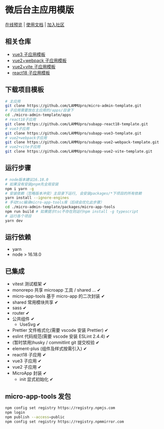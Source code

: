 # 微后台主应用模版

[在线预览](https://micro-admin-template.lammu.cn/micromain/) | [使用文档](https://micro-admin-docs.lammu.cn) | [加入社区](https://micro-admin-docs.lammu.cn/About/discussion.html)

## 相关仓库

- [vue3 子应用模板](https://github.com/LAMMUpro/subapp-vue3-template.git)
- [vue2+webpack 子应用模板](https://github.com/LAMMUpro/subapp-vue2-webpack-template.git)
- [vue2+vite 子应用模板](https://github.com/LAMMUpro/subapp-vue2-vite-template.git)
- [react18 子应用模板](https://github.com/LAMMUpro/subapp-react18-template.git)

## 下载项目模板

```sh
# 主应用
git clone https://github.com/LAMMUpro/micro-admin-template.git
# 子应用需要放在主应用的/apps/目录下
cd ./micro-admin-template/apps
# react18子应用
git clone https://github.com/LAMMUpro/subapp-react18-template.git
# vue3子应用
git clone https://github.com/LAMMUpro/subapp-vue3-template.git
# vue2+webpack子应用
git clone https://github.com/LAMMUpro/subapp-vue2-webpack-template.git
# vue2+vite子应用
git clone https://github.com/LAMMUpro/subapp-vue2-vite-template.git
```

## 运行步骤

```sh
# node版本建议16.18.0
# 如果没有安装pnpm先全局安装
npm i yarn -g
# 安装依赖（忽略版本冲突）主目录下运行, 会安装packages/*下项目的所有依赖
yarn install --ignore-engines
# 手动tsc编译micro-app-tools库（后续会优化此步骤）
cd ./micro-admin-template/packages/micro-app-tools
npm run build # 如果提示tsc不存在则运行npm install -g typescript
# 运行各个项目
yarn dev
```

## 运行依赖

- yarn
- node > 16.18.0

## 已集成

- vitest 测试框架 ✔
- monorepo 共享 microapp 工具 / shared ... ✔
- micro-app-tools 基于 micro-app 的二次封装 ✔
- shared 常用模块共享 ✔
- sass ✔
- router ✔
- 公共组件 ✔
  - UseSvg ✔
- Prettier 文件格式化(需要 vscode 安装 Prettier) ✔
- eslint 代码规范(需要 vscode 安装 ESLint 2.4.4) ✔
- (暂时禁用)husky / commitlint git 提交校验 ✔
- element-plus (组件及样式按需引入) ✔
- react18 子应用 ✔
- vue3 子应用 ✔
- vue2 子应用 ✔
- MicroApp 封装 ✔
  - init 显式初始化 ✔

## micro-app-tools 发包

```sh
npm config set registry https://registry.npmjs.com
npm login
npm publish --access=public
npm config set registry https://registry.npmmirror.com
```
